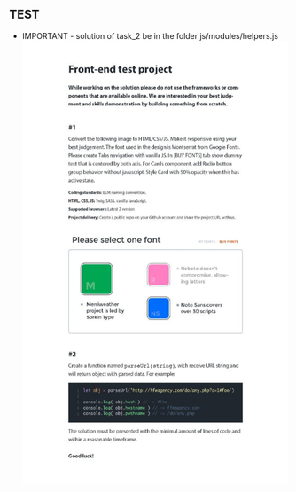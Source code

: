 ## TEST
* IMPORTANT - solution of task_2 be in the folder js/modules/helpers.js
![image alt](images/test.jpg)